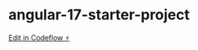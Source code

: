 # angular-17-starter-project

[Edit in Codeflow ⚡️](https://stackblitz.com/~/github.com/alexandrali/angular-17-starter-project)